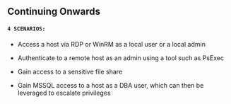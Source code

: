 ## Continuing Onwards

#### `4 SCENARIOS:`

- Access a host via RDP or WinRM as a local user or a local admin
- Authenticate to a remote host as an admin using a tool such as PsExec

- Gain access to a sensitive file share
- Gain MSSQL access to a host as a DBA user, which can then be leveraged to escalate privileges

